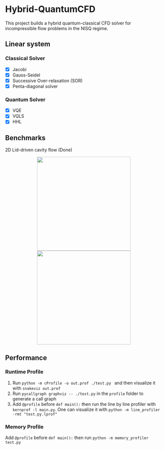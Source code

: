 # Hybrid-QuantumCFD

This project builds a hybrid quantum-classical CFD solver for incompressible flow problems in the NISQ regime.

## Linear system

### Classical Solver
- [x] Jacobi
- [x] Gauss-Seidel 
- [x] Successive Over-relaxation (SOR)
- [x] Penta-diagonal solver

### Quantum Solver
- [x] VQE
- [x] VQLS
- [x] HHL

## Benchmarks

2D Lid-driven cavity flow (Done) 

<div align="center">
<img src="https://github.com/comp-physics/Hybrid-QuantumCFD/blob/master/Benchmark/Re100/Stream_Re100_Grid20x20.png" height="300px"> <img src="https://github.com/comp-physics/Hybrid-QuantumCFD/blob/master/Benchmark/Re100/UBench_Re100_Grid60x60.png" height="300px">
</div>

## Performance

### Runtime Profile
1. Run `python -m cProfile -o out.prof ./test.py ` and then  visualize it with `snakeviz out.prof `
2. Run `pycallgraph graphviz -- ./test.py` in the `profile` folder to generate a call graph 
3. Add  `@profile` before `def main():` then run the line by line profiler with `kernprof -l main.py`. One can visualize it with `python -m line_profiler -rmt "test.py.lprof"` 


### Memory Profile

Add  `@profile` before `def main():` then run `python -m memory_profiler test.py`
